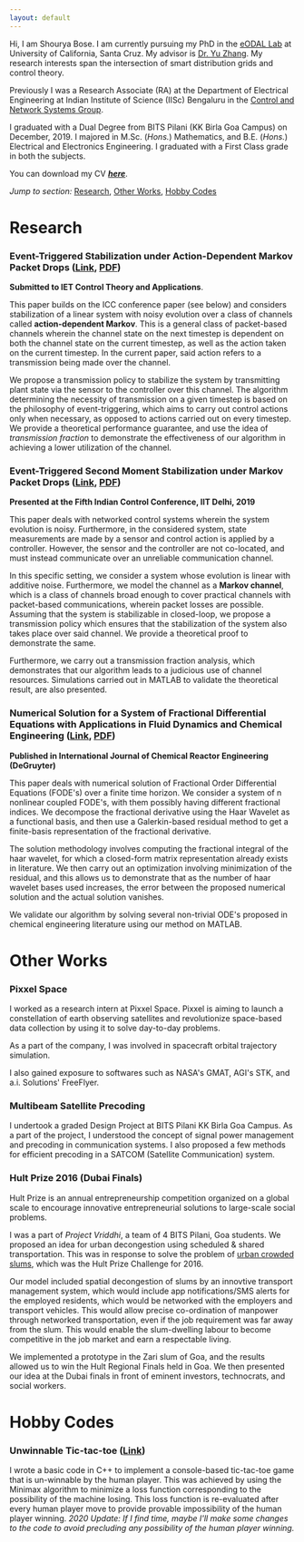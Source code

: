 ```yaml
---
layout: default
---
```


Hi, I am Shourya Bose. I am currently pursuing my PhD in the [eODAL Lab](https://people.ucsc.edu/~yzhan419/group.html) at University of California, Santa Cruz. My advisor is [Dr. Yu Zhang](https://people.ucsc.edu/~yzhan419). My research interests span the intersection of smart distribution grids and control theory.

Previously I was a Research Associate (RA) at the Department of Electrical Engineering
at Indian Institute of Science (IISc) Bengaluru in the [Control and Network Systems Group](http://www.ee.iisc.ac.in/people/faculty/pavant/group.html).

I graduated with a Dual Degree from BITS Pilani (KK Birla Goa Campus) on December, 2019. I majored in M.Sc. (_Hons._) Mathematics, and B.E. (_Hons._) Electrical and
Electronics Engineering. I graduated with a First Class grade in both the subjects.

You can download my CV [_**here**_](./shourya_bose_curr_vitae.pdf).

_Jump to section:_ [Research](#research), [Other Works](#other-works), [Hobby Codes](#hobby-codes)

# Research

### Event-Triggered Stabilization under Action-Dependent Markov Packet Drops ([Link](https://arxiv.org/abs/1912.03728), [PDF](./bose_iet2020.pdf))

**Submitted to IET Control Theory and Applications**.

This paper builds on the ICC conference paper (see below) and considers stabilization of a linear system with noisy evolution over a class of channels called **action-dependent Markov**.
This is a general class of packet-based channels wherein the channel state on the next timestep is dependent on both the channel state on the current timestep, as well as the action taken on the current timestep. In the current paper, said action refers to a transmission being made over the channel.

We propose a transmission policy to stabilize the system by transmitting plant state via the sensor to the controller over this channel. The algorithm determining the necessity of transmission on a given timestep is based on the philosophy of event-triggering, which aims to carry out control actions only when necessary, as opposed to actions carried out on every timestep. We provide a theoretical performance guarantee, and use the idea of _transmission fraction_ to demonstrate the effectiveness of our algorithm in achieving a lower utilization of the channel.

### Event-Triggered Second Moment Stabilization under Markov Packet Drops ([Link](https://ieeexplore.ieee.org/document/8715576), [PDF](./bose_icc2019.pdf))

**Presented at the Fifth Indian Control Conference, IIT Delhi, 2019**

This paper deals with networked control systems wherein the system evolution is noisy.
Furthermore, in the considered system, state measurements are made by a sensor and control action is applied by a controller. However,
the sensor and the controller are not co-located, and must instead communicate over an unreliable communication channel.

In this specific setting, we consider a system whose evolution is linear with additive noise. Furthermore, we model the channel
as a **Markov channel**, which is a class of channels broad enough to cover practical channels with packet-based communications,
wherein packet losses are possible. Assuming that the system is stabilizable in closed-loop, we propose a transmission policy
which ensures that the stabilization of the system also takes place over said channel. We provide a theoretical proof to demonstrate
the same.

Furthermore, we carry out a transmission fraction analysis, which demonstrates that our algorithm leads to a judicious use of channel resources.
Simulations carried out in MATLAB to validate the theoretical result, are also presented.

### Numerical Solution for a System of Fractional Differential Equations with Applications in Fluid Dynamics and Chemical Engineering ([Link](https://www.degruyter.com/view/j/ijcre.2017.15.issue-5/ijcre-2017-0093/ijcre-2017-0093.xml), [PDF](./bose_ijcre2017.pdf))

**Published in International Journal of Chemical Reactor Engineering (DeGruyter)**

This paper deals with numerical solution of Fractional Order Differential Equations (FODE's) over a finite time horizon.
We consider a system of n nonlinear coupled FODE's, with them possibly having different fractional indices. We decompose the fractional
derivative using the Haar Wavelet as a functional basis, and then use a Galerkin-based residual method to get a finite-basis representation
of the fractional derivative.

The solution methodology involves computing the fractional integral of the haar wavelet, for which a closed-form matrix representation
already exists in literature. We then carry out an optimization involving minimization of the residual, and this allows
us to demonstrate that as the number of haar wavelet bases used increases, the error between the proposed numerical solution and the
actual solution vanishes.

We validate our algorithm by solving several non-trivial ODE's proposed in chemical engineering literature using
our method on MATLAB.

# Other Works

### Pixxel Space

I worked as a research intern at Pixxel Space. Pixxel is aiming to launch a constellation of earth observing satellites and revolutionize space-based data collection by using it to solve day-to-day problems.

As a part of the company, I was involved in spacecraft orbital trajectory simulation.

I also gained exposure to softwares such as NASA's GMAT, AGI's STK, and a.i. Solutions' FreeFlyer.

### Multibeam Satellite Precoding

I undertook a graded Design Project at BITS Pilani KK Birla Goa Campus. As a part of
the project, I understood the concept of signal power management and precoding in communication systems. I also proposed a few methods for efficient
precoding in a SATCOM (Satellite Communication) system.

### Hult Prize 2016 (Dubai Finals)

Hult Prize is an annual entrepreneurship competition organized on a global scale to encourage innovative entrepreneurial solutions to large-scale social problems.

I was a part of _Project Vriddhi_, a team of 4 BITS Pilani, Goa students. We proposed an idea for urban decongestion using scheduled & shared transportation.
This was in response to solve the problem of [urban crowded slums](http://www.hultprize.org/wp-content/uploads/2017/07/Hult-Prize-2016-Case-Study_FINAL.compressed.pdf),
which was the Hult Prize Challenge for 2016. 

Our model included spatial decongestion of slums by an innovtive transport management system, which would include app notifications/SMS alerts for the employed residents,
which would be networked with the employers and transport vehicles. This would allow precise co-ordination of manpower through networked transportation, even if the 
job requirement was far away from the slum. This would enable the slum-dwelling labour to become competitive in the job market and earn a respectable living.

We implemented a prototype in the Zari slum of Goa, and the results allowed us to win the Hult Regional Finals held in Goa. We then presented our idea at the Dubai finals
in front of eminent investors, technocrats, and social workers.

# Hobby Codes

### Unwinnable Tic-tac-toe ([Link](https://github.com/shourya01/minimax_implementation))

I wrote a basic code in C++ to implement a console-based tic-tac-toe game that is un-winnable by the human player.
This was achieved by using the Minimax algorithm to minimize a loss function corresponding to the possibility
of the machine losing. This loss function is re-evaluated after every human player move to provide provable impossibility
of the human player winning. _2020 Update: If I find time, maybe I'll make some changes to the code to avoid precluding any 
possibility of the human player winning._